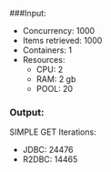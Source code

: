 ###Input:
- Concurrency: 1000
- Items retrieved: 1000
- Containers: 1
- Resources:
  - CPU: 2
  - RAM: 2 gb
  - POOL: 20

### Output:
SIMPLE GET Iterations:

- JDBC: 24476
- R2DBC: 14465
